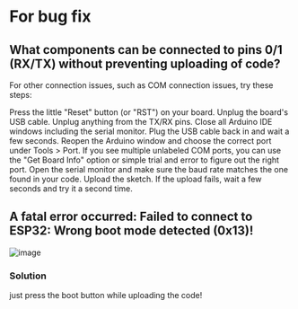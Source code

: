 # For bug fix

## What components can be connected to pins 0/1 (RX/TX) without preventing uploading of code?

For other connection issues, such as COM connection issues, try these steps:

Press the little "Reset" button (or "RST") on your board.
Unplug the board's USB cable.
Unplug anything from the TX/RX pins.
Close all Arduino IDE windows including the serial monitor.
Plug the USB cable back in and wait a few seconds.
Reopen the Arduino window and choose the correct port under Tools > Port. If you see multiple unlabeled COM ports, you can use the "Get Board Info" option or simple trial and error to figure out the right port.
Open the serial monitor and make sure the baud rate matches the one found in your code.
Upload the sketch.
If the upload fails, wait a few seconds and try it a second time.


## A fatal error occurred: Failed to connect to ESP32: Wrong boot mode detected (0x13)!

![image](https://github.com/PicassoEason/Say_it_when_you_get_home/assets/87004138/41e2976f-37b4-461a-9c71-35b5edc6a84d)


### Solution
just press the boot button while uploading the code!

